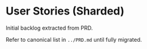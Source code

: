 # User Stories (Sharded)
Initial backlog extracted from PRD.

Refer to canonical list in `../PRD.md` until fully migrated.
